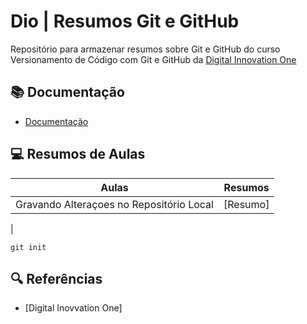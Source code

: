 # Dio | Resumos Git e GitHub

Repositório para armazenar resumos sobre Git e GitHub do curso Versionamento de Código com Git e GitHub da [Digital Innovation One](https://www.dio.me/) 

## 📚 Documentação
- [Documentação](https://git-scm.com/doc)

## 💻 Resumos de Aulas

|Aulas|Resumos |
|-----|-------|
| Gravando Alteraçoes no Repositório Local |  [Resumo]
|


```
git init
```

## 🔍 Referências
- [Digital Inovvation One]
